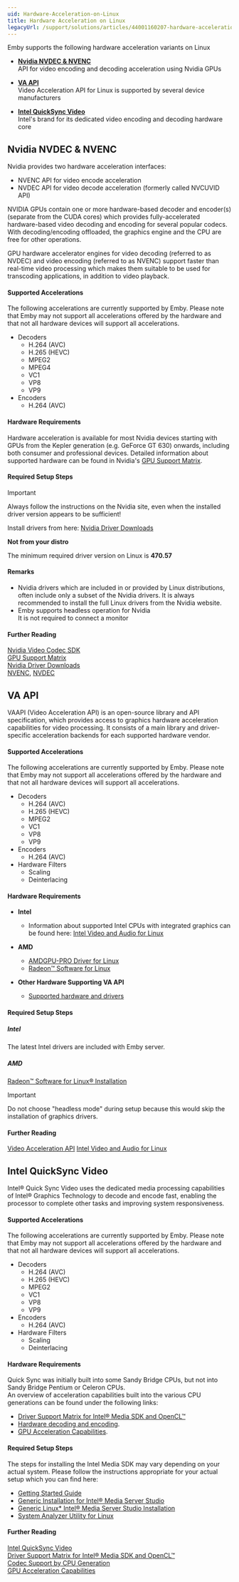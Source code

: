 ```yaml
---
uid: Hardware-Acceleration-on-Linux
title: Hardware Acceleration on Linux
legacyUrl: /support/solutions/articles/44001160207-hardware-acceleration-on-linux
---
```


Emby supports the following hardware acceleration variants on Linux

- **[Nvidia NVDEC & NVENC](#nvidia-nvdec--nvenc)**  
API for video encoding and decoding acceleration using Nvidia GPUs

- **[VA API](#va-api)**  
Video Acceleration API for Linux is supported by several device manufacturers

- **[Intel QuickSync Video](#intel-quicksync-video)**  
 Intel's brand for its dedicated video encoding and decoding hardware 
 core

## Nvidia NVDEC & NVENC
Nvidia provides two hardware acceleration interfaces: 
- NVENC API for video encode acceleration
- NVDEC API for video decode acceleration (formerly called NVCUVID API)

NVIDIA GPUs contain one or more hardware-based decoder and encoder(s) (separate from the CUDA cores) which provides fully-accelerated hardware-based video decoding and encoding for several popular codecs. With decoding/encoding offloaded, the graphics engine and the CPU are free for other operations. 

GPU hardware accelerator engines for video decoding (referred to as NVDEC) and video encoding (referred to as NVENC) support faster than real-time video processing which makes them suitable to be used for transcoding applications, in addition to video playback. 

#### Supported Accelerations
The following accelerations are currently supported by Emby.
Please note that Emby may not support all accelerations offered by the hardware 
and that not all hardware devices will support all accelerations.

- Decoders
  - H.264 (AVC)
  - H.265 (HEVC)
  - MPEG2
  - MPEG4
  - VC1
  - VP8
  - VP9
- Encoders
  - H.264 (AVC)

#### Hardware Requirements
Hardware acceleration is available for most Nvidia devices starting with GPUs from the 
Kepler generation (e.g. GeForce GT 630) onwards, including both consumer and professional
devices. Detailed information about supported hardware can be found in Nvidia's
[GPU Support Matrix](https://developer.nvidia.com/video-encode-decode-gpu-support-matrix).

#### Required Setup Steps

> [!IMPORTANT]
> Always follow the instructions on the Nvidia site, even when the installed driver version appears to be sufficient!

Install drivers from here:
[Nvidia Driver Downloads](https://www.nvidia.com/Download/index.aspx) 

**Not from your distro**


The minimum required driver version on Linux is **470.57**

#### Remarks

- Nvidia drivers which are included in or provided by Linux distributions, often include only a subset of the Nvidia drivers. It is always recommended to install the full Linux drivers from the Nvidia website.
- Emby supports headless operation for Nvidia  
  It is not required to connect a monitor

#### Further Reading

[Nvidia Video Codec SDK](https://developer.nvidia.com/nvidia-video-codec-sdk)  
[GPU Support Matrix](https://developer.nvidia.com/video-encode-decode-gpu-support-matrix)  
[Nvidia Driver Downloads](https://www.nvidia.com/Download/index.aspx)  
[NVENC](https://en.wikipedia.org/wiki/Nvidia_NVENC), 
[NVDEC](https://en.wikipedia.org/wiki/Nvidia_NVDEC)

## VA API

VAAPI (Video Acceleration API) is an open-source library and API specification, which provides access to graphics hardware acceleration capabilities for video processing. It consists of a main library and driver-specific acceleration backends for each supported hardware vendor.

#### Supported Accelerations
The following accelerations are currently supported by Emby.
Please note that Emby may not support all accelerations offered by the hardware 
and that not all hardware devices will support all accelerations.

- Decoders
  - H.264 (AVC)
  - H.265 (HEVC)
  - MPEG2
  - VC1
  - VP8
  - VP9
- Encoders
  - H.264 (AVC)
- Hardware Filters
  - Scaling
  - Deinterlacing

#### Hardware Requirements

- **Intel**
  - Information about supported Intel CPUs with integrated graphics can be found here:
[Intel Video and Audio for Linux](https://01.org/vaapi)

- **AMD**
  - [AMDGPU-PRO Driver for Linux](https://www.amd.com/en/support/kb/release-notes/rn-prorad-lin-amdgpupro)
  - [Radeon™ Software for Linux](https://www.amd.com/en/support/kb/release-notes/rn-prorad-lin-18-40)

- **Other Hardware Supporting VA API**
  - [Supported hardware and drivers](https://en.wikipedia.org/wiki/Video_Acceleration_API#Supported_hardware_and_drivers)

#### Required Setup Steps

##### Intel

The latest Intel drivers are included with Emby server.

##### AMD

[Radeon™ Software for Linux® Installation](https://www.amd.com/en/support/kb/faq/amdgpu-installation)

> [!IMPORTANT]
> Do not choose "headless mode" during setup because this would skip the installation of graphics drivers.

#### Further Reading

[Video Acceleration API](https://en.wikipedia.org/wiki/Video_Acceleration_API)
[Intel Video and Audio for Linux](https://01.org/vaapi)

## Intel QuickSync Video
Intel® Quick Sync Video uses the dedicated media processing capabilities of Intel® Graphics Technology to decode and encode fast, enabling the processor to complete other tasks and improving system responsiveness.

#### Supported Accelerations
The following accelerations are currently supported by Emby.
Please note that Emby may not support all accelerations offered by the hardware 
and that not all hardware devices will support all accelerations.

- Decoders
  - H.264 (AVC)
  - H.265 (HEVC)
  - MPEG2
  - VC1
  - VP8
  - VP9
- Encoders
  - H.264 (AVC)
- Hardware Filters
  - Scaling
  - Deinterlacing

#### Hardware Requirements
Quick Sync was initially built into some Sandy Bridge CPUs, but not into Sandy Bridge Pentium or Celeron CPUs.  
An overview of acceleration capabilities built into the various CPU generations
can be found under the following links: 

- [Driver Support Matrix for Intel® Media SDK and OpenCL™](https://software.intel.com/en-us/articles/driver-support-matrix-for-media-sdk-and-opencl)
- [Hardware decoding and encoding](https://en.wikipedia.org/wiki/Intel_Quick_Sync_Video#Hardware_decoding_and_encoding).
- [GPU Acceleration Capabilities](https://en.wikipedia.org/wiki/Intel_Graphics_Technology#Capabilities_(GPU_video_acceleration)).

#### Required Setup Steps

The steps for installing the Intel Media SDK may vary depending on your actual system. Please follow the instructions appropriate for your actual setup which you can find here:

- [Getting Started Guide](https://software.intel.com/en-us/download/intel-media-server-studio-driver-sdk-for-linux-getting-started-guide)  
- [Generic Installation for Intel® Media Server Studio](https://software.intel.com/en-us/articles/generic-installation-for-intel-media-server-studio)  
- [Generic Linux* Intel® Media Server Studio Installation](https://software.intel.com/en-us/articles/how-to-setup-media-server-studio-on-secondary-os-of-linux)  
- [System Analyzer Utility for Linux](https://software.intel.com/en-us/articles/mss-sys-analyzer-linux)  

#### Further Reading
[Intel QuickSync Video](https://www.intel.com/content/www/us/en/architecture-and-technology/quick-sync-video/quick-sync-video-general.html)  
[Driver Support Matrix for Intel® Media SDK and OpenCL™](https://software.intel.com/en-us/articles/driver-support-matrix-for-media-sdk-and-opencl)  
[Codec Support by CPU Generation](https://en.wikipedia.org/wiki/Intel_Quick_Sync_Video#Hardware_decoding_and_encoding)  
[GPU Acceleration Capabilities](https://en.wikipedia.org/wiki/Intel_Graphics_Technology#Capabilities_(GPU_video_acceleration))  

